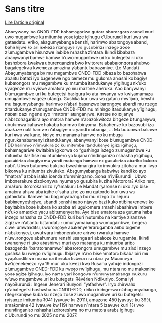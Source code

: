 # Sans titre

[Lire l’article original](https://lemandat.org/kir/blog/2023/05/27/amatora-muri-cndd-fdd-abagumyabanga-barasubira-kubuzwa-gutora/)

Abanywanyi ba CNDD-FDD bahamagariwe gutora abarongora abandi muri uwo mugambwe ku mitumba yose igize igihugu c’Uburundi kuri uwu wa gatandatu. Ariko, abagumyabanga benshi, harimwo abarongoye abandi, bahishijwe ko ari isekeza ritanguye ryo gusubiriza inzego zose z’umugambwe hisunzwe imbibe nshasha z’intara. Ikindi kibabaza abanywanyi bamwe bamwe b’uwo mugambwe uri ku butegetsi ni uko bashobora kwakwa uburenganzira bwo kwitorera ababarongora ahubwo bagategekwa kwemeza amazina y’abantu babazaniye. (Le Mandat)
Abagumyabanga bo mu mugambwe CNDD-FDD bibaza ko bazohabwa abantu batazi iyo bagenewe ngo bemeze mu gukoma amashi ko bagiye kubarongora mu mugambwe ku mitumba itandukanye y’igihugu nk’uko vyagenze mu vyiswe amatora yo mu mazone aheruka. Abo banywanyi b’umugambwe uri ku butegetsi basigura ko ata mwanya wo kwiyamamaza umugambwe wigeze utanga. Gushika kuri uwu wa gatanu mw’ijoro, benshi mu bagumyabanga, harimwo n’abari basanzwe barongoye abandi mu nzego zitandukanye z’umugambwe CNDD-FDD mu mihingo itandukanye y’igihugu, ntibari bazi ingene ayo “matora” atunganijwe. Kiretse ko ibijanye n’abazohagarikira ayo matora hamwe n’abazokwitoza bitigeze bitunganywa, ubutumwa bahawe hakaba harimwo ibinyoma.
Babahenze ko bazosubiriza abakoze nabi hamwe n’abagiye mu yandi mabanga, …
Mu butumwa bahawe kuri uwu wa kane, biciye mu manama hamwe no ku mbuga ngurukanabumenyi zitandukanye, abanywanyi bose b’umugambwe CNDD-FDD harimwo n’imvukira zo ku mitumba itandukanye igize igihugu, bahamagariwe kwitabira igikorwa co “gushinga inzego z’umugambwe ku mitumba itazifise mu ntumbero yo kujana n’indinganizo nshasha y’igihugu, gusubiriza abagiye mu yandi mabanga hamwe no gusubiriza abariko bakora nabi”. Ubwo butumwa bukaba bwashimangira ko imvukira zitohara muri ivyo bikorwa ku mitumba zivukako. Abagumyabanga babwiwe kandi ko ayo “matora” azoba isaha icenda z’umuhingamo.
Soma n’iyiBurundi : Ubwo imbonerakure zizokonywa inyuma yo gusubira kuziha Motorora?
Ariko rero, amakuru itororokanirizo ry’amakuru Le Mandat ryaronse ni uko ayo bise amatora ahava aba igihe c’isaha zine zo mu gatondo kuri uwu wa gatandatu. Bamwe mu bagumyabanga bo mu nzego zo hejuru babimenyeshejwe, abandi benshi nabo ntavyo bazi kuko ntibinakenewe ko bayitabira bose kubera ko azoba ari ugukomera amashi abashirwa imbere nk’uko amasoko yacu abitumenyesha. Ayo bise amatora aza gutuma haba inzego nshasha za CNDD-FDD kuri buri mutumba na karitiye zisanzwe zigizwe n’abantu batandatu : umunyamabanga w’umugambwe, icegera ciwe, umwanditsi, uwurongoye abakenyererarugamba aribo bigeme n’abakenyezi, uwutwara imbonerakure arirwo rwaruka hamwe n’uwurongoye abahumure kenshi usanga ari abahoze ku rugamba. Ikindi twamenye ni uko abashirwa muri ayo mabanga ku mitumba aribo bazogenda “baratoranamwo” abazorongora umugambwe mu zindi nzego gushika ku rwego rw’igihugu. Ibijanye n’ayo bise amatora bikaba biri mu vyapfundikiwe mu nama iheruka kubera mu ntara ya Muramvya kw’igenekerezo rya 19 muri uku kwezi kwa Rusama yahuje indongozi z’umugambwe CNDD-FDD ku rwego rw’igihugu, mu ntara no mu makomine yose agize igihugu. Iyo nama yari irongowe n’umunyamabanga mukuru w’uwo mugambwe uri ku butegetsi Révérien Ndikuriyo.
Soma iyi nayoBurundi : Ingene Jenerari Bunyoni “yafashwe”.
Iryo shirwaho ry’abategetsi bashasha ba CNDD-FDD, ririko riridogerwa n’abagumyabanga, ritegekanijwe kuba ku nzego zose z’uwo mugambwe uri ku butegetsi ryisunze imitumba 3041 (yavuye ku 2911), amazone 450 (yavuye ku 399), amakomine 42 (yavuye kw’119) hamwe n’intara 5 (zavuye kuri 18) vyo mundinganizo nshasha izokoreshwa no mu matora araba igihugu c’Uburundi yo mu 2025 no mu 2027.